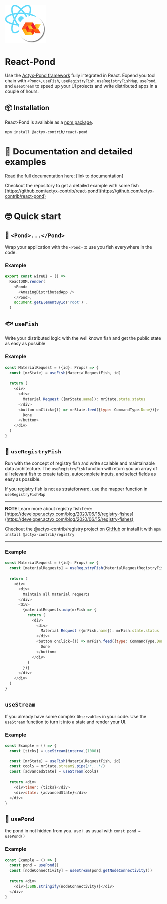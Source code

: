 <img width="130px" src="https://raw.githubusercontent.com/actyx-contrib/react-pond/master/icon.png?token=AATHWQIC5RWS62GY3OINH3C645MHQ">

# React-Pond

Use the [Actyx-Pond framework](https://developer.actyx.com/docs/pond/getting-started/) fully integrated in React. Expend you tool chain with `<Pond>`, `useFish`, `useRegistryFish`, `useRegistryFishMap`, `usePond`, and `useStream` to speed up your UI projects and write distributed apps in a couple of hours.  

## 📦 Installation

React-Pond is available as a [npm package](https://www.npmjs.com/package/@actyx-contrib/react-pond).

```shell
npm install @actyx-contrib/react-pond
```

# 📖  Documentation and detailed examples

Read the full documentation here: [link to documentation]

Checkout the repository to get a detailed example with some fish [https://github.com/actyx-contrib/react-pond](https://github.com/actyx-contrib/react-pond)

# 🤓 Quick start

## 🌊 `<Pond>...</Pond>`

Wrap your application with the `<Pond>` to use you fish everywhere in the code.

### Example

```js
export const wireUI = () =>
  ReactDOM.render(
    <Pond>
      <AmazingDistributedApp />
    </Pond>,
    document.getElementById('root')!,
  )
```

## 🐟 `useFish`

Write your distributed logic with the well known fish and get the public state as easy as possible

### Example

```js
const MaterialRequest = ({id}: Props) => {
  const [mrState] = useFish(MaterialRequestFish, id)

  return (
    <div>
      <div>
        Material Request ({mrState.name}): mrState.state.status
      </div>
      <button onClick={() => mrState.feed({type: CommandType.Done})}>
        Done
      </button>
    </div>
  )
}
```

## 🎏 `useRegistryFish`

Run with the concept of registry fish and write scalable and maintainable data architecture. The `useRegistryFish` function will return you an array of all relevant fish to create tables, autocomplete inputs, and select fields as easy as possible.

If you registry fish is not as strateforward, use the mapper function in `useRegistryFishMap`

---
**NOTE**
Learn more about registry fish here: [https://developer.actyx.com/blog/2020/06/15/registry-fishes](https://developer.actyx.com/blog/2020/06/15/registry-fishes) 

Checkout the @actyx-contrib/registry project on [GitHub](https://github.com/actyx-contrib/registry) or install it with `npm install @actyx-contrib/registry`

---

### Example

```js
const MaterialRequest = ({id}: Props) => {
  const [materialRequests] = useRegistryFish(MaterialRequestRegistryFish, MaterialRequestFish)

  return (
    <div>
      <div>
        Maintain all material requests
      </div>
      <div>
        {materialRequests.map(mrFish => {
          return (
            <div>
              <div>
                Material Request ({mrFish.name}): mrFish.state.status
              </div>
              <button onClick={() => mrFish.feed({type: CommandType.Done})}>
                Done
              </button>
            </div>
          )
        })}
      </div>
    </div>
  )
}
```

## `useStream`

If you already have some complex `Observables` in your code. Use the `useStream` function to turn it into a state and render your UI.

### Example

```js
const Example = () => {
  const [ticks] = useStream(interval(1000))

  const [mrState] = useFish(MaterialRequestFish, id)
  const cool$ = mrState.stream$.pipe(/*...*/)
  const [advancedState] = useStream(cool$)

  return <div>
    <div>timer: {ticks}</div>
    <div>state: {advancedState}</div>
  </div>
}
```

## 🌊 `usePond`

the pond in not hidden from you. use it as usual with `const pond = usePond()`

### Example

```js
const Example = () => {
  const pond = usePond()
  const [nodeConnectivity] = useStream(pond.getNodeConnectivity())

  return <div>
    <div>{JSON.stringify(nodeConnectivity)}</div>
  </div>
}
```
